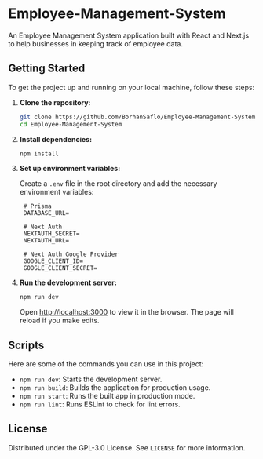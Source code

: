 # Employee-Management-System

An Employee Management System application built with React and Next.js to help businesses in keeping track of employee data.

## Getting Started

To get the project up and running on your local machine, follow these steps:

1. **Clone the repository:**

   ```bash
   git clone https://github.com/BorhanSaflo/Employee-Management-System.git
   cd Employee-Management-System
   ```

2. **Install dependencies:**

   ```bash
   npm install
   ```

3. **Set up environment variables:**

   Create a `.env` file in the root directory and add the necessary environment variables:

   ```plaintext
    # Prisma
    DATABASE_URL=

    # Next Auth
    NEXTAUTH_SECRET=
    NEXTAUTH_URL=

    # Next Auth Google Provider
    GOOGLE_CLIENT_ID=
    GOOGLE_CLIENT_SECRET=
   ```

4. **Run the development server:**

   ```bash
   npm run dev
   ```

   Open [http://localhost:3000](http://localhost:3000) to view it in the browser. The page will reload if you make edits.

## Scripts

Here are some of the commands you can use in this project:

- `npm run dev`: Starts the development server.
- `npm run build`: Builds the application for production usage.
- `npm run start`: Runs the built app in production mode.
- `npm run lint`: Runs ESLint to check for lint errors.

## License

Distributed under the GPL-3.0 License. See `LICENSE` for more information.